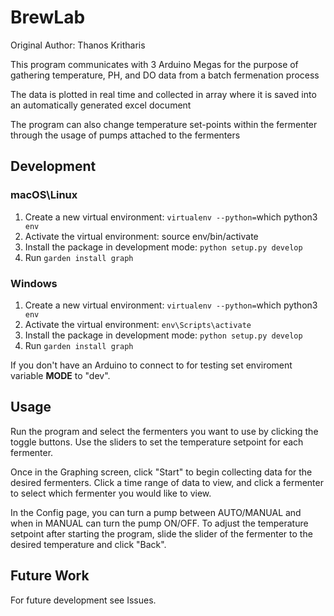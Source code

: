 # BrewLab

Original Author: Thanos Kritharis

This program communicates with 3 Arduino Megas for the purpose of gathering 
temperature, PH, and DO data from a batch fermenation process

The data is plotted in real time and collected in array where it is saved into
an automatically generated excel document

The program can also change temperature set-points within the fermenter through the usage
of pumps attached to the fermenters

## Development

### macOS\Linux
1. Create a new virtual environment: `virtualenv --python=`which python3` env`
2. Activate the virtual environment: source env/bin/activate
3. Install the package in development mode: `python setup.py develop`
4. Run `garden install graph`

### Windows
1. Create a new virtual environment: `virtualenv --python=`which python3` env`
2. Activate the virtual environment: `env\Scripts\activate`
3. Install the package in development mode: `python setup.py develop`
4. Run `garden install graph`

If you don't have an Arduino to connect to for testing set enviroment variable **MODE** to "dev".

## Usage

Run the program and select the fermenters you want to use by clicking the toggle buttons. Use the sliders to set the temperature setpoint for each fermenter.

Once in the Graphing screen, click "Start" to begin collecting data for the desired fermenters. Click a time range of data to view, and click a fermenter to select which fermenter you would like to view. 

In the Config page, you can turn a pump between AUTO/MANUAL and when in MANUAL can turn the pump ON/OFF. To adjust the temperature setpoint after starting the program, slide the slider of the fermenter to the desired temperature and click "Back". 

## Future Work

For future development see Issues.